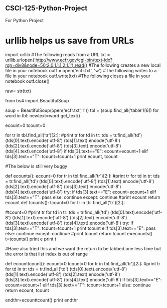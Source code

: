 ## CSCI-125-Python-Project
For Python Project
# urllib helps us save from URLs
import urllib 
#The following reads from a URL
txt = urllib.urlopen('http://www.ecfr.gov/cgi-bin/text-idx?rgn=div8&node=50:2.0.1.1.1.2.1.1').read()
#The following creates a new local file in your notebook
outf = open('ecfr.txt', 'w')
#The following writes to a file in your notebook
outf.write(txt)
#The following closes a file in your notebook
outf.close()

raw= str(txt)

from bs4 import BeautifulSoup

soup = BeautifulSoup(open('ecfr.txt','r'))
tbl = (soup.find_all('table')[6])
for word in tbl:
    newtext=word.get_text()


ecount=0
tcount=0

for tr in tbl.find_all('tr')[2:]:
    #print tr
    for td in tr:
        tds = tr.find_all('td')
        (tds[0].text).encode('utf-8') 
        (tds[1].text).encode('utf-8') 
        (tds[2].text).encode('utf-8') 
        (tds[3].text).encode('utf-8')
        (tds[4].text).encode('utf-8')
        if tds[3].text=="E":
            ecount=ecount+1
        elif tds[3].text=="T":
            tcount=tcount+1
    print ecount, tcount
    
#The below is still very buggy

def ecounts():
    ecount=0
    for tr in tbl.find_all('tr')[2:]:
        #print tr
        for td in tr:
            tds = tr.find_all('td')
            (tds[0].text).encode('utf-8') 
            (tds[1].text).encode('utf-8') 
            (tds[2].text).encode('utf-8') 
            (tds[3].text).encode('utf-8')
            (tds[4].text).encode('utf-8')
            try:
                if tds[3].text=="E":
                    ecount=ecount+1
                elif tds[3].text=="T":
                    pass
                else:
                    continue
            except:
                continue
        #print ecount
        return ecount
def tcounts():
    tcount=0
    for tr in tbl.find_all('tr')[2:]:

#tcount=0
        #print tr
        for td in tr:
            tds = tr.find_all('td')
            (tds[0].text).encode('utf-8') 
            (tds[1].text).encode('utf-8') 
            (tds[2].text).encode('utf-8') 
            (tds[3].text).encode('utf-8')
            (tds[4].text).encode('utf-8')
            try:
                if tds[3].text=="T":
                    tcount=tcount+1
                    print tcount
                elif tds[3].text=="E":
                    pass
                else:
                    continue
            except:
                continue
        #print tcount
        return tcount
e=ecounts()
t=tcounts()
print e
print t


#Have also tried this and we want the return to be tabbed one less time but the error is that list index is out of range

def ecounttcount():
    ecount=0
    tcount=0
    for tr in tbl.find_all('tr')[2:]:
    #print tr
        for td in tr:
            tds = tr.find_all('td')
            (tds[0].text).encode('utf-8') 
            (tds[1].text).encode('utf-8') 
            (tds[2].text).encode('utf-8') 
            (tds[3].text).encode('utf-8')
            (tds[4].text).encode('utf-8')
            if tds[3].text=="E":
                ecount=ecount+1
            elif tds[3].text=="T":
                tcount=tcount+1
            else:
                continue
    return ecount, tcount

endthr=ecounttcount()
print endthr
